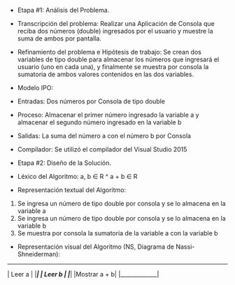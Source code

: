 - Etapa #1: Análisis del Problema.

- Transcripción del problema: Realizar una Aplicación de Consola que reciba dos
números (double) ingresados por el usuario y muestre la suma de ambos por pantalla.

- Refinamiento del problema e Hipótesis de trabajo: Se crean dos variables de tipo double
para almacenar los números que ingresará el usuario (uno en cada una), y finalmente se
muestra por consola la sumatoria de ambos valores contenidos en las dos variables.

- Modelo IPO:
- Entradas: Dos números por Consola de tipo double
- Proceso: Almacenar el primer número ingresado la variable a y
almacenar el segundo número ingresado en la variable b
- Salidas: La suma del número a con el número b por Consola

- Compilador: Se utilizó el compilador del Visual Studio 2015

- Etapa #2: Diseño de la Solución.

- Léxico del Algoritmo:
a, b ∈ R ^ a + b ∈ R

- Representación textual del Algoritmo:
1) Se ingresa un número de tipo double por consola y se lo almacena en la variable a
2) Se ingresa un número de tipo double por consola y se lo almacena en la variable b
3) Se muestra por consola la sumatoria de la variable a con la variable b

- Representación visual del Algoritmo (NS, Diagrama de Nassi-Shneiderman):
______________
|   Leer  a   |
|_____________|
|   Leer  b   |
|_____________|
|Mostrar a + b|
|_____________|
